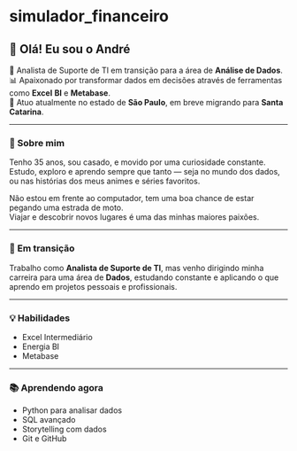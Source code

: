 # simulador_financeiro

## 👋 Olá! Eu sou o André

🎯 Analista de Suporte de TI em transição para a área de **Análise de Dados**.  
📊 Apaixonado por transformar dados em decisões através de ferramentas como **Excel** **BI** e **Metabase**.  
📍 Atuo atualmente no estado de **São Paulo**, em breve migrando para **Santa Catarina**.

---

### 🧠 Sobre mim

Tenho 35 anos, sou casado, e movido por uma curiosidade constante.  
Estudo, exploro e aprendo sempre que tanto — seja no mundo dos dados, ou nas histórias dos meus animes e séries favoritos. 

Não estou em frente ao computador, tem uma boa chance de estar pegando uma estrada de moto.   
Viajar e descobrir novos lugares é uma das minhas maiores paixões.

---

### 🚀 Em transição

Trabalho como **Analista de Suporte de TI**, mas venho dirigindo minha carreira para uma área de **Dados**, estudando constante e aplicando o que aprendo em projetos pessoais e profissionais.

---

### 💡 Habilidades

- Excel Intermediário 
- Energia BI 
- Metabase

---

### 📚 Aprendendo agora

- Python para analisar dados 
- SQL avançado 
- Storytelling com dados 
- Git e GitHub

